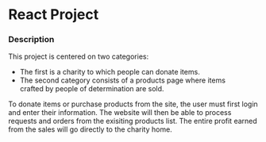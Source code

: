 # React Project


### Description

This project is centered on two categories:

* The first is a charity to which people can donate items.
* The second category consists of a products page where items crafted by people of determination are sold.

To donate items or purchase products from the site, the user must first login and enter their information. The website will then be able to process requests and orders from the exisiting products list. The entire profit earned from the sales will go directly to the charity home.
